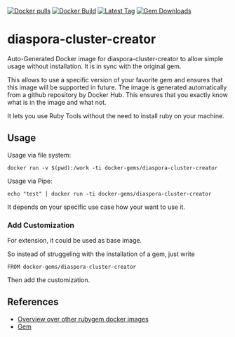 [![Docker pulls](https://img.shields.io/docker/pulls/rubygem/diaspora-cluster-creator.svg)](https://hub.docker.com/r/rubygem/diaspora-cluster-creator/)
[![Docker Build](https://img.shields.io/docker/automated/rubygem/diaspora-cluster-creator.svg)](https://hub.docker.com/r/rubygem/diaspora-cluster-creator/)
[![Latest Tag](https://img.shields.io/github/tag/docker-rubygem/diaspora-cluster-creator.svg)](https://hub.docker.com/r/rubygem/diaspora-cluster-creator/)
[![Gem Downloads](https://img.shields.io/gem/dt/diaspora-cluster-creator.svg)](https://rubygems.org/gems/diaspora-cluster-creator/)
# diaspora-cluster-creator

Auto-Generated Docker image for diaspora-cluster-creator to allow simple usage without installation.
It is in sync with the original gem.

This allows to use a specific version of your favorite gem and ensures that this image will be supported in future.
The image is generated automatically from a github repository by Docker Hub.
This ensures that you exactly know what is in the image and what not.

It lets you use Ruby Tools without the need to install ruby on your machine.

## Usage

Usage via file system:

`docker run -v $(pwd):/work -ti docker-gems/diaspora-cluster-creator`

Usage via Pipe:

`echo "test" | docker run -ti docker-gems/diaspora-cluster-creator`

It depends on your specific use case how your want to use it.

### Add Customization

For extension, it could be used as base image.

So instead of struggeling with the installation of a gem, just write

`FROM docker-gems/diaspora-cluster-creator`

Then add the customization.

## References

 - [Overview over other rubygem docker images](https://github.com/thinkbot/docker-rubygem)
 - [Gem](https://rubygems.org/gems/diaspora-cluster-creator/)
